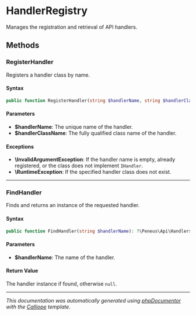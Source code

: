 # HandlerRegistry

Manages the registration and retrieval of API handlers.

## Methods

### RegisterHandler

Registers a handler class by name.

#### Syntax

```php
public function RegisterHandler(string $handlerName, string $handlerClassName): void
```

#### Parameters

- **$handlerName**: The unique name of the handler.
- **$handlerClassName**: The fully qualified class name of the handler.

#### Exceptions

- **\InvalidArgumentException**: If the handler name is empty, already registered, or the class does not implement `IHandler`.
- **\RuntimeException**: If the specified handler class does not exist.

---

### FindHandler

Finds and returns an instance of the requested handler.

#### Syntax

```php
public function FindHandler(string $handlerName): ?\Peneus\Api\Handlers\IHandler
```

#### Parameters

- **$handlerName**: The name of the handler.

#### Return Value

The handler instance if found, otherwise `null`.

---

*This documentation was automatically generated using [phpDocumentor](http://www.phpdoc.org/) with the [Calliope](https://github.com/DaphneWebFramework/Calliope) template.*
